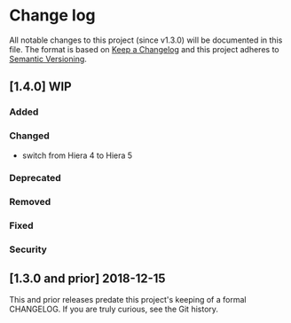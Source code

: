 <!--
# This file is part of the doubledog-mock Puppet module.
# Copyright 2018-2019 John Florian
# SPDX-License-Identifier: GPL-3.0-or-later

Template

## [VERSION] DATE/WIP
### Added
### Changed
### Deprecated
### Removed
### Fixed
### Security

-->

# Change log

All notable changes to this project (since v1.3.0) will be documented in this file.  The format is based on [Keep a Changelog](http://keepachangelog.com/en/1.0.0/) and this project adheres to [Semantic Versioning](http://semver.org).

## [1.4.0] WIP
### Added
### Changed
- switch from Hiera 4 to Hiera 5
### Deprecated
### Removed
### Fixed
### Security

## [1.3.0 and prior] 2018-12-15

This and prior releases predate this project's keeping of a formal CHANGELOG.  If you are truly curious, see the Git history.
